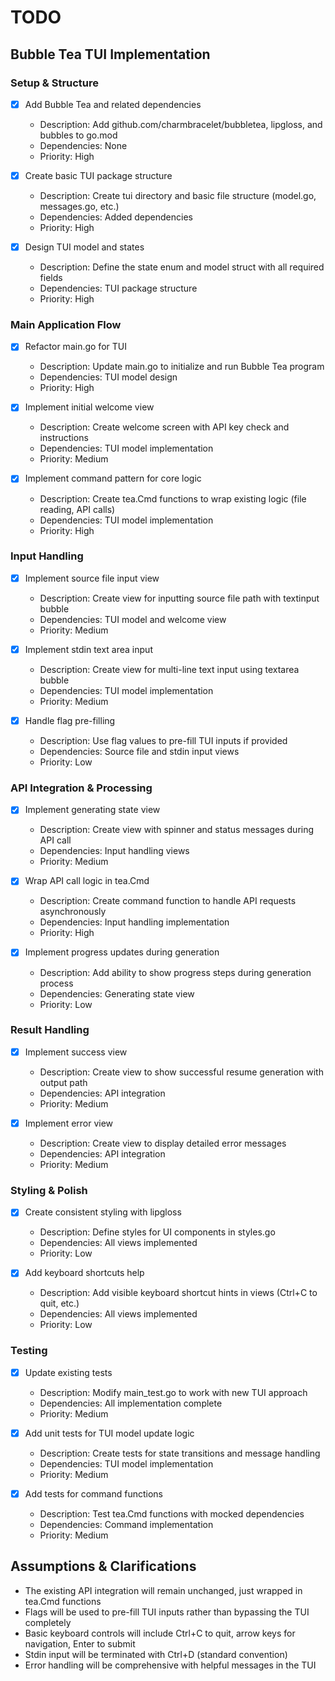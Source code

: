 # TODO

## Bubble Tea TUI Implementation

### Setup & Structure
- [x] Add Bubble Tea and related dependencies
  - Description: Add github.com/charmbracelet/bubbletea, lipgloss, and bubbles to go.mod
  - Dependencies: None
  - Priority: High

- [x] Create basic TUI package structure
  - Description: Create tui directory and basic file structure (model.go, messages.go, etc.)
  - Dependencies: Added dependencies
  - Priority: High

- [x] Design TUI model and states
  - Description: Define the state enum and model struct with all required fields
  - Dependencies: TUI package structure
  - Priority: High

### Main Application Flow
- [x] Refactor main.go for TUI
  - Description: Update main.go to initialize and run Bubble Tea program
  - Dependencies: TUI model design
  - Priority: High

- [x] Implement initial welcome view
  - Description: Create welcome screen with API key check and instructions
  - Dependencies: TUI model implementation
  - Priority: Medium

- [x] Implement command pattern for core logic
  - Description: Create tea.Cmd functions to wrap existing logic (file reading, API calls)
  - Dependencies: TUI model implementation
  - Priority: High

### Input Handling
- [x] Implement source file input view
  - Description: Create view for inputting source file path with textinput bubble
  - Dependencies: TUI model and welcome view
  - Priority: Medium

- [x] Implement stdin text area input
  - Description: Create view for multi-line text input using textarea bubble
  - Dependencies: TUI model implementation
  - Priority: Medium

- [x] Handle flag pre-filling
  - Description: Use flag values to pre-fill TUI inputs if provided
  - Dependencies: Source file and stdin input views
  - Priority: Low

### API Integration & Processing
- [x] Implement generating state view
  - Description: Create view with spinner and status messages during API call
  - Dependencies: Input handling views
  - Priority: Medium

- [x] Wrap API call logic in tea.Cmd
  - Description: Create command function to handle API requests asynchronously
  - Dependencies: Input handling implementation
  - Priority: High

- [x] Implement progress updates during generation
  - Description: Add ability to show progress steps during generation process
  - Dependencies: Generating state view
  - Priority: Low

### Result Handling
- [x] Implement success view
  - Description: Create view to show successful resume generation with output path
  - Dependencies: API integration
  - Priority: Medium

- [x] Implement error view
  - Description: Create view to display detailed error messages
  - Dependencies: API integration
  - Priority: Medium

### Styling & Polish
- [x] Create consistent styling with lipgloss
  - Description: Define styles for UI components in styles.go
  - Dependencies: All views implemented
  - Priority: Low

- [x] Add keyboard shortcuts help
  - Description: Add visible keyboard shortcut hints in views (Ctrl+C to quit, etc.)
  - Dependencies: All views implemented
  - Priority: Low

### Testing
- [x] Update existing tests
  - Description: Modify main_test.go to work with new TUI approach
  - Dependencies: All implementation complete
  - Priority: Medium

- [x] Add unit tests for TUI model update logic
  - Description: Create tests for state transitions and message handling
  - Dependencies: TUI model implementation
  - Priority: Medium

- [x] Add tests for command functions
  - Description: Test tea.Cmd functions with mocked dependencies
  - Dependencies: Command implementation
  - Priority: Medium

## Assumptions & Clarifications
- The existing API integration will remain unchanged, just wrapped in tea.Cmd functions
- Flags will be used to pre-fill TUI inputs rather than bypassing the TUI completely
- Basic keyboard controls will include Ctrl+C to quit, arrow keys for navigation, Enter to submit
- Stdin input will be terminated with Ctrl+D (standard convention)
- Error handling will be comprehensive with helpful messages in the TUI

